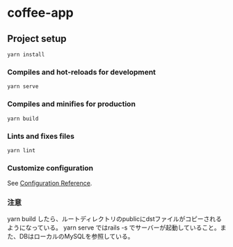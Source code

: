 # coffee-app

## Project setup
```
yarn install
```

### Compiles and hot-reloads for development
```
yarn serve
```

### Compiles and minifies for production
```
yarn build
```

### Lints and fixes files
```
yarn lint
```

### Customize configuration
See [Configuration Reference](https://cli.vuejs.org/config/).

### 注意
yarn build したら、ルートディレクトリのpublicにdstファイルがコピーされるようになっている。
yarn serve ではrails -s でサーバーが起動していること。また、DBはローカルのMySQLを参照している。
